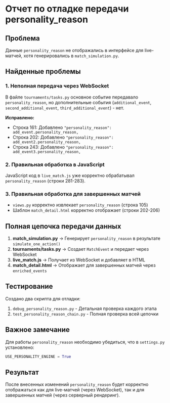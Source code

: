 # Отчет по отладке передачи personality_reason

## Проблема
Данные `personality_reason` не отображались в интерфейсе для live-матчей, хотя генерировались в `match_simulation.py`.

## Найденные проблемы

### 1. Неполная передача через WebSocket
В файле `tournaments/tasks.py` основное событие передавало `personality_reason`, но дополнительные события (`additional_event`, `second_additional_event`, `third_additional_event`) - нет.

**Исправлено:**
- Строка 161: Добавлено `"personality_reason": add_event.personality_reason,`
- Строка 202: Добавлено `"personality_reason": add_event2.personality_reason,`
- Строка 243: Добавлено `"personality_reason": add_event3.personality_reason,`

### 2. Правильная обработка в JavaScript
JavaScript код в `live_match.js` уже корректно обрабатывал `personality_reason` (строки 281-283).

### 3. Правильная обработка для завершенных матчей
- `views.py` корректно извлекает `personality_reason` (строка 105)
- Шаблон `match_detail.html` корректно отображает (строки 202-206)

## Полная цепочка передачи данных

1. **match_simulation.py** → Генерирует `personality_reason` в результате `simulate_one_action()`
2. **tournaments/tasks.py** → Создает `MatchEvent` и передает через WebSocket
3. **live_match.js** → Получает из WebSocket и добавляет в HTML
4. **match_detail.html** → Отображает для завершенных матчей через `enriched_events`

## Тестирование

Создано два скрипта для отладки:
1. `debug_personality_reason.py` - Детальная проверка каждого этапа
2. `test_personality_reason_chain.py` - Полная проверка всей цепочки

## Важное замечание

Для работы `personality_reason` необходимо убедиться, что в `settings.py` установлено:
```python
USE_PERSONALITY_ENGINE = True
```

## Результат
После внесенных изменений `personality_reason` будет корректно отображаться как для live-матчей (через WebSocket), так и для завершенных матчей (через серверный рендеринг).